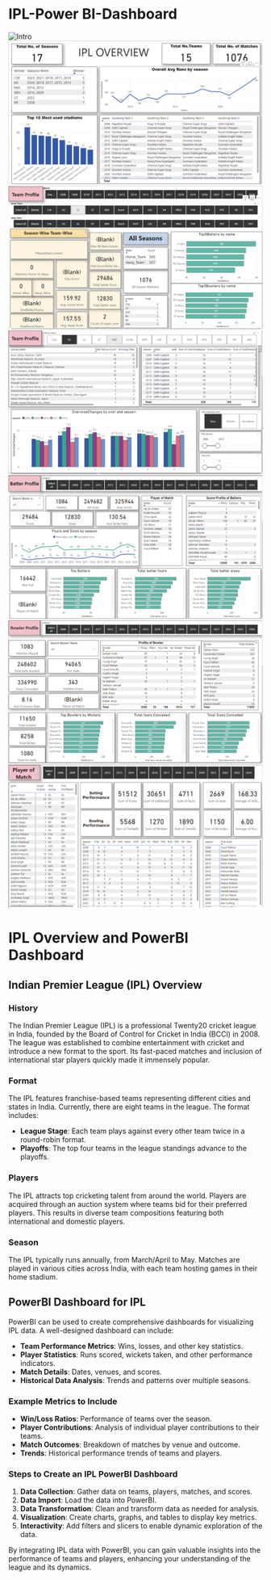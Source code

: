 # IPL-Power BI-Dashboard
![Intro](https://github.com/balrajthe/IPL-Data-Analysis-Power-BI-Dashboard/blob/main/Intro%.png)
![IPL Overview](https://github.com/balrajthe/IPL-Data-Analysis-Power-BI-Dashboard/blob/main/IPL%20Overview%20-1.png)
![IPL Overview](https://github.com/balrajthe/IPL-Data-Analysis-Power-BI-Dashboard/blob/main/IPL%20Overview%20-2.png)
![Team Profile](https://github.com/balrajthe/IPL-Data-Analysis-Power-BI-Dashboard/blob/main/Team%20Profile.png)
![Batter Profile](https://github.com/balrajthe/IPL-Data-Analysis-Power-BI-Dashboard/blob/main/Batter%20Profile.png)
![Bowler Profile](https://github.com/balrajthe/IPL-Data-Analysis-Power-BI-Dashboard/blob/main/Bowler%20Profile.png)
![Player of Match](https://github.com/balrajthe/IPL-Data-Analysis-Power-BI-Dashboard/blob/main/Player%20of%20the%20Match.png)


# IPL Overview and PowerBI Dashboard

## Indian Premier League (IPL) Overview

### History
The Indian Premier League (IPL) is a professional Twenty20 cricket league in India, founded by the Board of Control for Cricket in India (BCCI) in 2008. The league was established to combine entertainment with cricket and introduce a new format to the sport. Its fast-paced matches and inclusion of international star players quickly made it immensely popular.

### Format
The IPL features franchise-based teams representing different cities and states in India. Currently, there are eight teams in the league. The format includes:

- **League Stage**: Each team plays against every other team twice in a round-robin format.
- **Playoffs**: The top four teams in the league standings advance to the playoffs.

### Players
The IPL attracts top cricketing talent from around the world. Players are acquired through an auction system where teams bid for their preferred players. This results in diverse team compositions featuring both international and domestic players.

### Season
The IPL typically runs annually, from March/April to May. Matches are played in various cities across India, with each team hosting games in their home stadium.

## PowerBI Dashboard for IPL

PowerBI can be used to create comprehensive dashboards for visualizing IPL data. A well-designed dashboard can include:

- **Team Performance Metrics**: Wins, losses, and other key statistics.
- **Player Statistics**: Runs scored, wickets taken, and other performance indicators.
- **Match Details**: Dates, venues, and scores.
- **Historical Data Analysis**: Trends and patterns over multiple seasons.

### Example Metrics to Include
- **Win/Loss Ratios**: Performance of teams over the season.
- **Player Contributions**: Analysis of individual player contributions to their teams.
- **Match Outcomes**: Breakdown of matches by venue and outcome.
- **Trends**: Historical performance trends of teams and players.

### Steps to Create an IPL PowerBI Dashboard
1. **Data Collection**: Gather data on teams, players, matches, and scores.
2. **Data Import**: Load the data into PowerBI.
3. **Data Transformation**: Clean and transform data as needed for analysis.
4. **Visualization**: Create charts, graphs, and tables to display key metrics.
5. **Interactivity**: Add filters and slicers to enable dynamic exploration of the data.

By integrating IPL data with PowerBI, you can gain valuable insights into the performance of teams and players, enhancing your understanding of the league and its dynamics.

